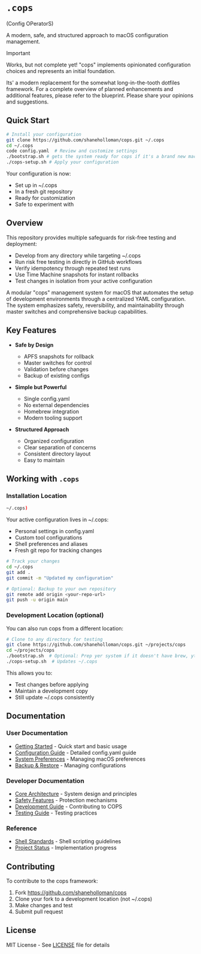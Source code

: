 # `.cops`

(Config OPeratorS)

A modern, safe, and structured approach to macOS configuration management.

> [!IMPORTANT]
> Works, but not complete yet!
>"cops" implements opinionated configuration choices and represents an initial foundation.
>
>Its' a modern replacement for the somewhat long-in-the-tooth dotfiles framework. For a complete overview of planned enhancements and additional features, please refer to the blueprint. Please share your opinions and suggestions.

## Quick Start

```bash
# Install your configuration
git clone https://github.com/shaneholloman/cops.git ~/.cops
cd ~/.cops
code config.yaml  # Review and customize settings
./bootstrap.sh # gets the system ready for cops if it's a brand new machine - not sure yet if I'll roll this into the setup script or not...
./cops-setup.sh # Apply your configuration
```

Your configuration is now:

- Set up in ~/.cops
- In a fresh git repository
- Ready for customization
- Safe to experiment with

## Overview

This repository provides multiple safeguards for risk-free testing and deployment:

  - Develop from any directory while targeting ~/.cops
  - Run risk free testing in directly in GitHub workflows
  - Verify idempotency through repeated test runs
  - Use Time Machine snapshots for instant rollbacks
  - Test changes in isolation from your active configuration

A modular "cops" management system for macOS that automates the setup of development environments through a centralized YAML configuration. The system emphasizes safety, reversibility, and maintainability through master switches and comprehensive backup capabilities.

## Key Features

- **Safe by Design**
  - APFS snapshots for rollback
  - Master switches for control
  - Validation before changes
  - Backup of existing configs

- **Simple but Powerful**
  - Single config.yaml
  - No external dependencies
  - Homebrew integration
  - Modern tooling support

- **Structured Approach**
  - Organized configuration
  - Clear separation of concerns
  - Consistent directory layout
  - Easy to maintain

## Working with `.cops`

### Installation Location

```sh
~/.cops)
```

Your active configuration lives in ~/.cops:

- Personal settings in config.yaml
- Custom tool configurations
- Shell preferences and aliases
- Fresh git repo for tracking changes

```bash
# Track your changes
cd ~/.cops
git add .
git commit -m "Updated my configuration"

# Optional: Backup to your own repository
git remote add origin <your-repo-url>
git push -u origin main
```

### Development Location (optional)

You can also run cops from a different location:

```bash
# Clone to any directory for testing
git clone https://github.com/shaneholloman/cops.git ~/projects/cops
cd ~/projects/cops
./bootstrap.sh  # Optional: Prep yer system if it doesn't have brew, yt and gettext yet
./cops-setup.sh  # Updates ~/.cops
```

This allows you to:

- Test changes before applying
- Maintain a development copy
- Still update ~/.cops consistently

## Documentation

### User Documentation

- [Getting Started](./docs/user/getting-started.md) - Quick start and basic usage
- [Configuration Guide](./docs/user/configuration.md) - Detailed config.yaml guide
- [System Preferences](./docs/user/preferences.md) - Managing macOS preferences
- [Backup & Restore](./docs/user/backup-restore.md) - Managing configurations

### Developer Documentation

- [Core Architecture](./docs/dev/architecture/core-concepts.md) - System design and principles
- [Safety Features](./docs/dev/architecture/safety-features.md) - Protection mechanisms
- [Development Guide](./docs/dev/development.md) - Contributing to COPS
- [Testing Guide](./docs/dev/guides/testing.md) - Testing practices

### Reference

- [Shell Standards](./docs/reference/shell-standards.md) - Shell scripting guidelines
- [Project Status](./docs/reference/project-status.md) - Implementation progress

## Contributing

To contribute to the cops framework:

1. Fork <https://github.com/shaneholloman/cops>
2. Clone your fork to a development location (not ~/.cops)
3. Make changes and test
4. Submit pull request

## License

MIT License - See [LICENSE](./LICENSE) file for details
